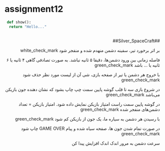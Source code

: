 # assignment12 

```python
 def show():
  return "Hello..."
 
```

<div dir="rtl">
  ##Silver_SpaceCraft##

بر اثر برخورد تیر، سفینه دشمن منهدم شده و منفجر شود white_check_mark

فاصله زمانی بین ورود دشمن‌ها، دقیقا ۵ ثانیه نباشد. به صورت تصادفی گاهی ۴ ثانیه یا ۶ ثانیه یا … باشد green_check_mark

با خروج هر دشمن یا تیر از صفحه بازی، شی آن از لیست مورد نظر حذف شود green_check_mark

 در شروع بازی سه تا قلب گوشه پایین سمت چپ چاپ بشود که نشان دهنده جون بازیکن می‌باشد green_check_mark

در گوشه پایین سمت راست امتیاز بازیکن نمایش داده شود. امتیاز بازیکن = تعداد دشمن‌های منفجر شده green_check_mark

با رسیدن هر دشمن به سیاره ما، یک جون از بازیکن کم شود green_check_mark

در صورت تمام شدن جون ها، صفحه سیاه شده و پیام GAME OVER چاپ شود green_check_mark

سرعت دشمن به مرور اندک اندک افزایش پیدا کن
  
</div>
